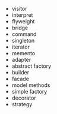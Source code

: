 - visitor
- interpret
- flyweight
- bridge
- command
- singleton
- iterator
- memento
- adapter
- abstract factory
- builder
- facade
- model methods
- simple factory
- decorator
- strategy